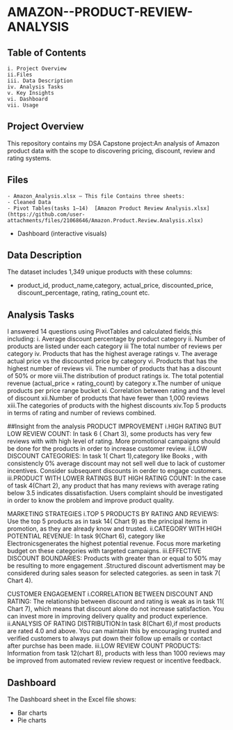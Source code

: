 # AMAZON--PRODUCT-REVIEW-ANALYSIS
 ## Table of Contents
    i. Project Overview 
    ii.Files  
    iii. Data Description  
    iv. Analysis Tasks
    v. Key Insights  
    vi. Dashboard  
    vii. Usage  
    
## Project Overview
  This repository contains my DSA Capstone project:An analysis of Amazon product data with the scope to discovering pricing, discount, review and rating systems.
  
## Files
    - Amazon_Analysis.xlsx – This file Contains three sheets:
    - Cleaned Data  
    - Pivot Tables(tasks 1–14)  [Amazon Product Review Analysis.xlsx](https://github.com/user-attachments/files/21068646/Amazon.Product.Review.Analysis.xlsx)

   - Dashboard (interactive visuals)
     
## Data Description
The dataset includes 1,349 unique products with these columns:
 - product_id, product_name,category, actual_price, discounted_price, discount_percentage, rating, rating_count etc.
   
## Analysis Tasks
   I answered 14 questions using PivotTables and calculated fields,this including:
   i. Average discount percentage by product category
   ii. Number of products are listed under each category
   iii The total number of reviews per category
   iv. Products that has the highest average ratings
   v. The average actual price vs the discounted price by category
   vi. Products that has the highest number of reviews
   vii. The number of products that has a discount of 50% or more
   viii.The distribution of product ratings 
   ix. The total potential revenue (actual_price × rating_count) by category
   x.The number of unique products per price range bucket 
   xi. Correlation between rating and the level of discount
   xii.Number of products that have fewer than 1,000 reviews
   xiii.The categories of products with the highest discounts
   xiv.Top 5 products in terms of rating and number of reviews combined.
   
##Insight from the analysis
  PRODUCT IMPROVEMENT
   i.HIGH RATING BUT LOW REVIEW COUNT: In task 6 ( Chart 3), some products has very few reviews with with high level of rating. More         promotional campaigns  should be done for the products in order to  increase  customer review.
   ii.LOW DISCOUNT CATEGORIES: In task 1( Chart 1),category like Books , with consistencly 0% average discount may not sell well due to       lack of customer incentives. Consider subsequent discounts in oerder to engage customers.
   iii.PRODUCT WITH LOWER RATINGS BUT HIGH RATING COUNT: In the case of task 4(Chart 2), any product that has many reviews with average        rating below 3.5 indicates dissatisfaction. Users complaint should be investigated in order to know the problem and improve             product quality.

  MARKETING STRATEGIES
    i.TOP 5 PRODUCTS BY RATING AND REVIEWS: Use the top 5  products as in task 14( Chart 9) as the principal items in promotion, as           they are already know and  trusted.
    ii.CATEGORY WITH HIGH POTENTIAL REVENUE: In task 9(Chart 6), category like Electronicsgenerates the highest potential revenue.            Focus  more marketing budget  on these categories with targeted campaigns.
    iii.EFFECTIVE DISCOUNT BOUNDARIES: Products with greater than or equal to 50% may be  resulting to more engagement .Structured discount advertisment may be considered during sales season for selected categories. as seen in task 7( Chart 4).

  CUSTOMER ENGAGEMENT
   i.CORRELATION BETWEEN DISCOUNT AND RATING: The relationship between discount and rating is weak as in task 11( Chart 7), which means      that discount alone do not  increase satisfaction. You can invest more in improving delivery quality and product experience.
   ii.ANALYSIS OF RATING DISTRIBUTION:In task 8(Chart 6),if most products  are rated  4.0 and above. You can maintain this by                 encouraging  trusted and verified customers to  always  put down their  follow up emails or contact after purchse has been made.
   iii.LOW REVIEW COUNT PRODUCTS: Information from task 12(chart 8), products with less than 1000 reviews may be improved from                 automated review review request or incentive feedback.
## Dashboard
  The Dashboard sheet in the Excel file shows:
  - Bar charts  
  - Pie charts  
  




